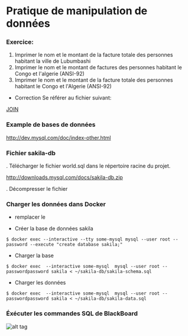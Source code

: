 

# Pratique de manipulation de données

### Exercice:

1. Imprimer le nom et le montant de la facture totale des personnes habitant la ville de Lubumbashi
2. Imprimer le nom et le montant de factures des personnes habitant le Congo et l'algerie (ANSI-92)
3. Imprimer le nom et le montant de la facture totale des personnes habitant le Congo et l'Algerie (ANSI-92)

* Correction
Se référer au fichier suivant:

[JOIN](JOIN.md)


### Example de bases de données
http://dev.mysql.com/doc/index-other.html

### Fichier sakila-db
. Télécharger le fichier world.sql dans le répertoire racine du projet.

http://downloads.mysql.com/docs/sakila-db.zip

. Décompresser le fichier

### Charger les données dans Docker 

- remplacer le <PWD>

- Créer la base de données sakila

```
$ docker exec --interactive --tty some-mysql mysql --user root --password --execute "create database sakila;"
```

- Charger la base

```
$ docker exec  --interactive some-mysql  mysql --user root --passwordpassword sakila < ~/sakila-db/sakila-schema.sql
```

- Charger les données

```
$ docker exec  --interactive some-mysql  mysql --user root --passwordpassword sakila < ~/sakila-db/sakila-data.sql
```

### Éxécuter les commandes SQL de BlackBoard

![alt tag](https://github.com/CollegeBoreal/INF1006-202-18A-02/blob/master/2.DML/sakila.png)
